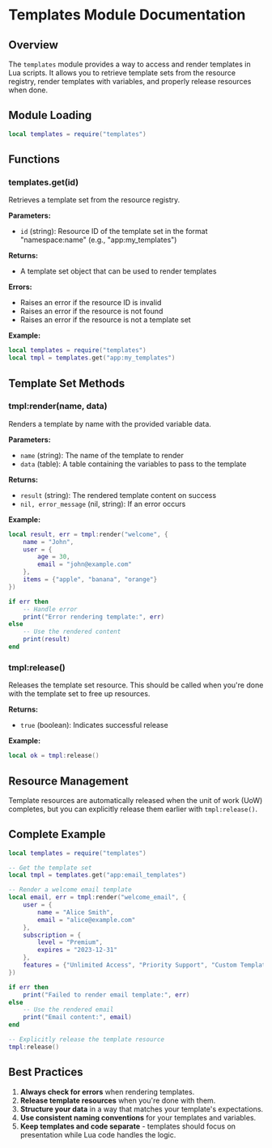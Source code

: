# Templates Module Documentation

## Overview

The `templates` module provides a way to access and render templates in Lua scripts. It allows you to retrieve template sets from the resource registry, render templates with variables, and properly release resources when done.

## Module Loading

```lua
local templates = require("templates")
```

## Functions

### templates.get(id)

Retrieves a template set from the resource registry.

**Parameters:**
- `id` (string): Resource ID of the template set in the format "namespace:name" (e.g., "app:my_templates")

**Returns:**
- A template set object that can be used to render templates

**Errors:**
- Raises an error if the resource ID is invalid
- Raises an error if the resource is not found
- Raises an error if the resource is not a template set

**Example:**
```lua
local templates = require("templates")
local tmpl = templates.get("app:my_templates")
```

## Template Set Methods

### tmpl:render(name, data)

Renders a template by name with the provided variable data.

**Parameters:**
- `name` (string): The name of the template to render
- `data` (table): A table containing the variables to pass to the template

**Returns:**
- `result` (string): The rendered template content on success
- `nil, error_message` (nil, string): If an error occurs

**Example:**
```lua
local result, err = tmpl:render("welcome", {
    name = "John",
    user = {
        age = 30,
        email = "john@example.com"
    },
    items = {"apple", "banana", "orange"}
})

if err then
    -- Handle error
    print("Error rendering template:", err)
else
    -- Use the rendered content
    print(result)
end
```

### tmpl:release()

Releases the template set resource. This should be called when you're done with the template set to free up resources.

**Returns:**
- `true` (boolean): Indicates successful release

**Example:**
```lua
local ok = tmpl:release()
```

## Resource Management

Template resources are automatically released when the unit of work (UoW) completes, but you can explicitly release them earlier with `tmpl:release()`.

## Complete Example

```lua
local templates = require("templates")

-- Get the template set
local tmpl = templates.get("app:email_templates")

-- Render a welcome email template
local email, err = tmpl:render("welcome_email", {
    user = {
        name = "Alice Smith",
        email = "alice@example.com"
    },
    subscription = {
        level = "Premium",
        expires = "2023-12-31"
    },
    features = {"Unlimited Access", "Priority Support", "Custom Templates"}
})

if err then
    print("Failed to render email template:", err)
else
    -- Use the rendered email
    print("Email content:", email)
end

-- Explicitly release the template resource
tmpl:release()
```

## Best Practices

1. **Always check for errors** when rendering templates.
2. **Release template resources** when you're done with them.
3. **Structure your data** in a way that matches your template's expectations.
4. **Use consistent naming conventions** for your templates and variables.
5. **Keep templates and code separate** - templates should focus on presentation while Lua code handles the logic.
